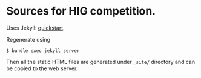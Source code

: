 # Sources for HIG competition.

Uses Jekyll: [quickstart](https://jekyllrb.com/docs/).

Regenerate using

```
$ bundle exec jekyll server
```

Then all the static HTML files are generated under `_site/` directory and can
be copied to the web server.
